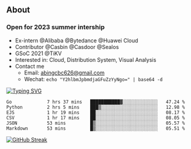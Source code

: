 ## About
### Open for 2023 summer intership
- Ex-intern @Alibaba @Bytedance @Huawei Cloud
- Contributor @Casbin @Casdoor @Sealos
- GSoC 2021 @TiKV
- Interested in: Cloud, Distribution System, Visual Analysis
- Contact me
  - Email: abingcbc626@gmail.com
  - Wechat: `echo "Y2hlbmJpbmdjaGFuZzYyNgo=" | base64 -d`

[![Typing SVG](https://readme-typing-svg.herokuapp.com?duration=4000&lines=Don't+neglect+your+dreams;Don't+work+too+long;Speak+up+for+ideas;Make+friends;Be+happy)](https://git.io/typing-svg)

<!--START_SECTION:waka-->

```text
Go             7 hrs 37 mins   ███████████▓░░░░░░░░░░░░░   47.24 %
Python         2 hrs 5 mins    ███▒░░░░░░░░░░░░░░░░░░░░░   12.98 %
EJS            1 hr 19 mins    ██░░░░░░░░░░░░░░░░░░░░░░░   08.17 %
CSV            1 hr 17 mins    ██░░░░░░░░░░░░░░░░░░░░░░░   08.05 %
JSON           53 mins         █▒░░░░░░░░░░░░░░░░░░░░░░░   05.57 %
Markdown       53 mins         █▒░░░░░░░░░░░░░░░░░░░░░░░   05.51 %
```

<!--END_SECTION:waka-->

[![GitHub Streak](http://github-readme-streak-stats.herokuapp.com?user=abingcbc&date_format=j%20M%5B%20Y%5D)](https://git.io/streak-stats)



<!--
**Abingcbc/Abingcbc** is a ✨ _special_ ✨ repository because its `README.md` (this file) appears on your GitHub profile.

Here are some ideas to get you started:

- 🔭 I’m currently working on ...
- 🌱 I’m currently learning ...
- 👯 I’m looking to collaborate on ...
- 🤔 I’m looking for help with ...
- 💬 Ask me about ...
- 📫 How to reach me: ...
- 😄 Pronouns: ...
- ⚡ Fun fact: ...

![Top Langs](https://github-readme-stats.vercel.app/api/top-langs/?username=abingcbc&count_private=true)
![Abing's github stats](https://github-readme-stats.vercel.app/api?username=abingcbc&count_private=true&show_icons=true&theme=dark)

-->

